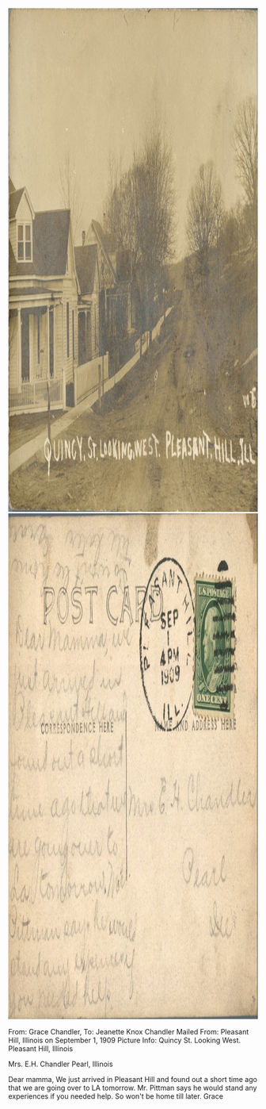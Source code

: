 <html><body><a href="/wp-content/uploads/2014/06/postcard-2014-20140602_14280471_0406.jpg"><img class="alignnone size-full wp-image-909" src="/wp-content/uploads/2014/06/postcard-2014-20140602_14280471_0406.jpg" alt="postcard-2014-20140602_14280471_0406" width="1487" height="1016"></a> <a href="/wp-content/uploads/2014/06/postcard-2014-20140602_14281681_0407.jpg"><img class="alignnone size-full wp-image-910" src="/wp-content/uploads/2014/06/postcard-2014-20140602_14281681_0407.jpg" alt="postcard-2014-20140602_14281681_0407" width="1507" height="1020"></a>

From: Grace Chandler, To: Jeanette Knox Chandler
Mailed From: Pleasant Hill, Illinois on September 1, 1909
Picture Info: Quincy St. Looking West. Pleasant Hill, Illinois

Mrs. E.H. Chandler
Pearl, Illinois

Dear mamma,
We just arrived in Pleasant Hill and found out a short time ago that we are going over to LA tomorrow. Mr. Pittman says he would stand any experiences if you needed help. So won't be home till later.
Grace</body></html>